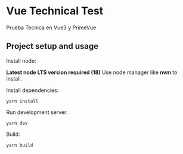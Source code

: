 # Vue Technical Test

Prueba Tecnica en Vue3 y PrimeVue

## Project setup and usage

Install node:

**Latest node LTS version required (18)**
Use node manager like **nvm** to install.

Install dependencies:

```
yarn install
```

Run development server:

```
yarn dev
```

Build:

```
yarn build
```
